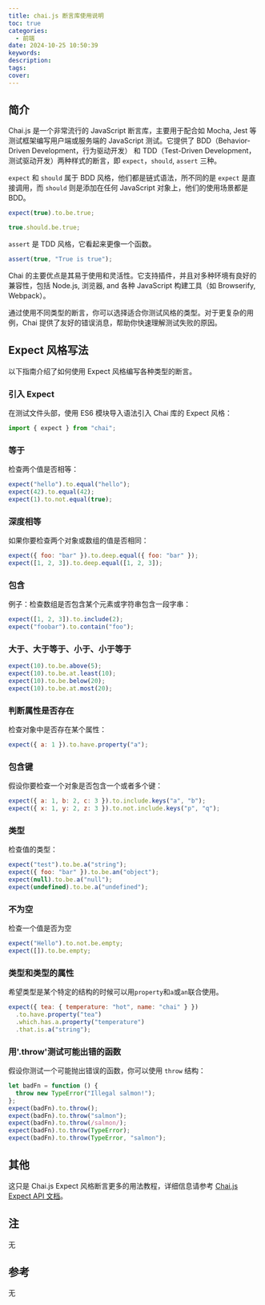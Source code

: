 ```yaml
---
title: chai.js 断言库使用说明
toc: true
categories:
  - 前端
date: 2024-10-25 10:50:39
keywords:
description:
tags:
cover:
---
```


<!--
注释的方法：
在正文需要注释的地方插入下面的代码，根据需要修改编号：
  <sup>[1](#note1)</sup>
在"注"章节插入对应编号的注释内容:
  <div id="note1"></div>
  [1] 这是注的内容
-->

## 简介

Chai.js 是一个非常流行的 JavaScript 断言库，主要用于配合如 Mocha, Jest 等测试框架编写用户端或服务端的 JavaScript 测试。它提供了 BDD（Behavior-Driven Development，行为驱动开发） 和 TDD（Test-Driven Development，测试驱动开发）两种样式的断言，即 `expect`，`should`, `assert` 三种。

<!-- more -->

`expect` 和 `should` 属于 BDD 风格，他们都是链式语法，所不同的是 `expect` 是直接调用，而 `should` 则是添加在任何 JavaScript 对象上，他们的使用场景都是 BDD。

```javascript
expect(true).to.be.true;
```

```javascript
true.should.be.true;
```

`assert` 是 TDD 风格，它看起来更像一个函数。

```javascript
assert(true, "True is true");
```

Chai 的主要优点是其易于使用和灵活性。它支持插件，并且对多种环境有良好的兼容性，包括 Node.js, 浏览器, and 各种 JavaScript 构建工具（如 Browserify, Webpack）。

通过使用不同类型的断言，你可以选择适合你测试风格的类型。对于更复杂的用例，Chai 提供了友好的错误消息，帮助你快速理解测试失败的原因。

## Expect 风格写法

以下指南介绍了如何使用 Expect 风格编写各种类型的断言。

### 引入 Expect

在测试文件头部，使用 ES6 模块导入语法引入 Chai 库的 Expect 风格：

```javascript
import { expect } from "chai";
```

### 等于

检查两个值是否相等：

```javascript
expect("hello").to.equal("hello");
expect(42).to.equal(42);
expect(1).to.not.equal(true);
```

### 深度相等

如果你要检查两个对象或数组的值是否相同：

```javascript
expect({ foo: "bar" }).to.deep.equal({ foo: "bar" });
expect([1, 2, 3]).to.deep.equal([1, 2, 3]);
```

### 包含

例子：检查数组是否包含某个元素或字符串包含一段字串：

```javascript
expect([1, 2, 3]).to.include(2);
expect("foobar").to.contain("foo");
```

### 大于、大于等于、小于、小于等于

```javascript
expect(10).to.be.above(5);
expect(10).to.be.at.least(10);
expect(10).to.be.below(20);
expect(10).to.be.at.most(20);
```

### 判断属性是否存在

检查对象中是否存在某个属性：

```javascript
expect({ a: 1 }).to.have.property("a");
```

### 包含键

假设你要检查一个对象是否包含一个或者多个键：

```javascript
expect({ a: 1, b: 2, c: 3 }).to.include.keys("a", "b");
expect({ x: 1, y: 2, z: 3 }).to.not.include.keys("p", "q");
```

### 类型

检查值的类型：

```javascript
expect("test").to.be.a("string");
expect({ foo: "bar" }).to.be.an("object");
expect(null).to.be.a("null");
expect(undefined).to.be.a("undefined");
```

### 不为空

检查一个值是否为空

```javascript
expect("Hello").to.not.be.empty;
expect([]).to.be.empty;
```

### 类型和类型的属性

希望类型是某个特定的结构的时候可以用`property`和`a`或`an`联合使用。

```javascript
expect({ tea: { temperature: "hot", name: "chai" } })
  .to.have.property("tea")
  .which.has.a.property("temperature")
  .that.is.a("string");
```

### 用'.throw'测试可能出错的函数

假设你测试一个可能抛出错误的函数，你可以使用 `throw` 结构：

```javascript
let badFn = function () {
  throw new TypeError("Illegal salmon!");
};
expect(badFn).to.throw();
expect(badFn).to.throw("salmon");
expect(badFn).to.throw(/salmon/);
expect(badFn).to.throw(TypeError);
expect(badFn).to.throw(TypeError, "salmon");
```

## 其他

这只是 Chai.js Expect 风格断言更多的用法教程，详细信息请参考 [Chai.js Expect API 文档](http://chaijs.com/api/bdd/)。

## 注

无

## 参考

无
